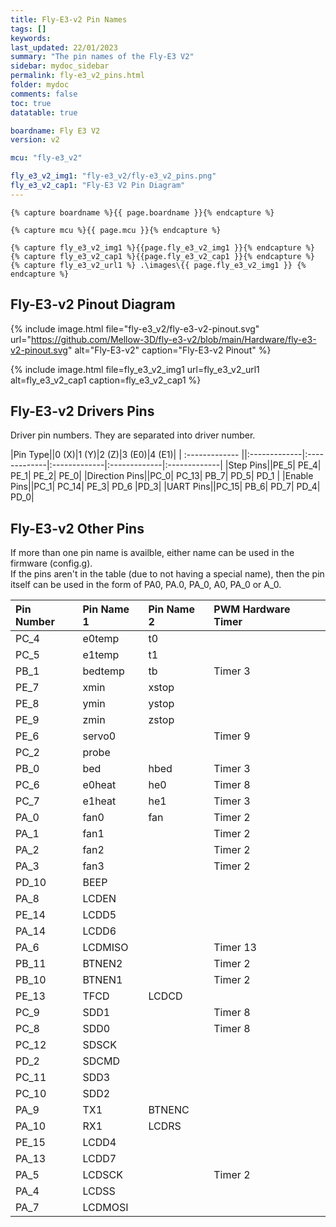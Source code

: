 ```yaml
---
title: Fly-E3-v2 Pin Names
tags: []
keywords: 
last_updated: 22/01/2023
summary: "The pin names of the Fly-E3 V2"
sidebar: mydoc_sidebar
permalink: fly-e3_v2_pins.html
folder: mydoc
comments: false
toc: true
datatable: true

boardname: Fly E3 V2
version: v2

mcu: "fly-e3_v2"

fly_e3_v2_img1: "fly-e3_v2/fly-e3_v2_pins.png"
fly_e3_v2_cap1: "Fly-E3 V2 Pin Diagram"
---
```


    {% capture boardname %}{{ page.boardname }}{% endcapture %}

    {% capture mcu %}{{ page.mcu }}{% endcapture %}

    {% capture fly_e3_v2_img1 %}{{page.fly_e3_v2_img1 }}{% endcapture %}
    {% capture fly_e3_v2_cap1 %}{{page.fly_e3_v2_cap1 }}{% endcapture %}
    {% capture fly_e3_v2_url1 %} .\images\{{ page.fly_e3_v2_img1 }} {% endcapture %}

## Fly-E3-v2 Pinout Diagram

{% include image.html 
file="fly-e3_v2/fly-e3-v2-pinout.svg" 
url="https://github.com/Mellow-3D/fly-e3-v2/blob/main/Hardware/fly-e3-v2-pinout.svg" 
alt="Fly-E3-v2" 
caption="Fly-E3-v2 Pinout" 
%}

{% 
include image.html 
file=fly_e3_v2_img1
url=fly_e3_v2_url1
alt=fly_e3_v2_cap1
caption=fly_e3_v2_cap1
%}

## Fly-E3-v2 Drivers Pins

Driver pin numbers. They are separated into driver number.

<div class="datatable-begin"></div>

|Pin Type||0 (X)|1 (Y)|2 (Z)|3 (E0)|4 (E1)|
| :------------- ||:-------------|:-------------|:-------------|:-------------|:-------------|
|Step Pins||PE_5| PE_4| PE_1| PE_2| PE_0|
|Direction Pins||PC_0| PC_13| PB_7| PD_5| PD_1 |
|Enable Pins||PC_1| PC_14| PE_3| PD_6 |PD_3|
|UART Pins||PC_15| PB_6| PD_7| PD_4| PD_0|

<div class="datatable-end"></div>

## Fly-E3-v2 Other Pins

If more than one pin name is availble, either name can be used in the firmware (config.g).    
If the pins aren't in the table (due to not having a special name), then the pin itself can be used in the form of PA0, PA.0, PA_0, A0, PA_0 or A_0.  

<div class="datatable-begin"></div>

|Pin Number|Pin Name 1|Pin Name 2|PWM Hardware Timer|
| :------------- |:-------------|:-------------|:-------------|
|PC_4|e0temp|t0||
|PC_5|e1temp|t1||
|PB_1|bedtemp|tb|Timer 3|
|PE_7|xmin|xstop||
|PE_8|ymin|ystop||
|PE_9|zmin|zstop||
|PE_6|servo0||Timer 9|
|PC_2|probe|||
|PB_0|bed|hbed|Timer 3|
|PC_6|e0heat|he0|Timer 8|
|PC_7|e1heat|he1|Timer 3|
|PA_0|fan0|fan|Timer 2|
|PA_1|fan1||Timer 2|
|PA_2|fan2||Timer 2|
|PA_3|fan3||Timer 2|
|PD_10|BEEP|||
|PA_8|LCDEN|||
|PE_14|LCDD5|||
|PA_14|LCDD6|||
|PA_6|LCDMISO||Timer 13|
|PB_11|BTNEN2||Timer 2|
|PB_10|BTNEN1||Timer 2|
|PE_13|TFCD|LCDCD||
|PC_9|SDD1||Timer 8|
|PC_8|SDD0||Timer 8|
|PC_12|SDSCK|||
|PD_2|SDCMD|||
|PC_11|SDD3|||
|PC_10|SDD2|||
|PA_9|TX1|BTNENC||
|PA_10|RX1|LCDRS||
|PE_15|LCDD4|||
|PA_13|LCDD7|||
|PA_5|LCDSCK||Timer 2|
|PA_4|LCDSS|||
|PA_7|LCDMOSI|||

<div class="datatable-end"></div>